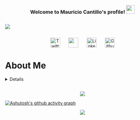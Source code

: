 <h3 align="center">
  Welcome to Mauricio Cantillo's profile!
  <img src="https://media.giphy.com/media/hvRJCLFzcasrR4ia7z/giphy.gif" width="28">
</h3>
  <!-- Typing SVG by DenverCoder1 - https://github.com/DenverCoder1/readme-typing-svg -->
<div style="display: flex">
  <p align="center" >
    <a href="https://github.com/DenverCoder1/readme-typing-svg"><img style="justify-content: center" src="https://readme-typing-svg.herokuapp.com?size=24&color=6353FF&center=true&vCenter=true&width=520&lines=Full+Stack+Web+Developer;A+Technophile+and+A+Computer+Geek;Passionate+About+New+Technologies;Constantly+Improving+Skills;Anime+Fan+and+Avid+PC+Gamer;Always+Learning+New+Things"</a>
  </p>
</div>

<!-- Social icons section -->
<p align="center">
  <a href="https://twitter.com/MauroCantillo_"><img width="32px" alt="Twitter" title="Twitter" src="https://img.icons8.com/color/452/twitter--v1.png"/></a>
  &#8287;&#8287;&#8287;&#8287;&#8287;
  <a href="https://discord.gg/bvU7mrAt" alt="Gaming Server for Free Time" title="Gaming Server for Free Time"><img width="32px" src="https://img.icons8.com/color/452/discord-logo.png"/></a>
  &#8287;&#8287;&#8287;&#8287;&#8287;
  <a href="https://www.linkedin.com/in/mauricio-cantillo-moreno/"><img width="32px" alt="LinkedIn" title="Want to connect?" src="https://img.icons8.com/color/344/linkedin-circled--v1.png"/></a>
  &#8287;&#8287;&#8287;&#8287;&#8287;
  <a href="https://github.com/Andyveloper"><img width="32px" alt="Github" title="My Github" src="https://img.icons8.com/nolan/344/github.png"/></a>
</p>

<!-- About me section -->
# About Me
<details>
  
## Info
  
  ```javascript
const mauro = {
  age: 27,
  ethnicity: "mixed-race",
  code: [Javascript, HTML, CSS, Ruby],
  tools: [React, Redux, Rails, npm, Webpack, SASS],
  rank: "student",
  upcomingTechnologies: {
                        techOne: "TypeScript",
                        techTwo: "Express",
                        techThree: "Node.js"
                        },
  challenge: "To become a really great, kind and dependable software developer",
  description: "I am a very passionate person, that is always learning new stuff",
  dream: "My dream is to be good enough to be proud of myself"
};
```
  
  ## Stats
 <div>
<p align="center"><a href="https://github.com/anuraghazra/github-readme-stats"><img src="https://github-readme-stats.vercel.app/api?username=Andyveloper&show_icons=true&theme=tokyonight&count_private=true"</a></p>
<p align="center"><a href="https://github.com/anuraghazra/github-readme-stats"><img src="https://github-readme-stats.vercel.app/api/top-langs/?username=Andyveloper&layout=compact"</a></p>
</div>

</details>
 <br>
<p align="center">
  <a href="https://git.io/streak-stats"><img src="https://github-readme-streak-stats.herokuapp.com/?user=Andyveloper&theme=tokyonight_duo"</a>
</p>

[![Ashutosh's github activity graph](https://github-readme-activity-graph.cyclic.app/graph?username=Andyveloper&theme=react-dark)](https://github.com/ashutosh00710/github-readme-activity-graph)
 
 <p align="center">
  <a href="https://github.com/ryo-ma/github-profile-trophy"><img src="https://github-profile-trophy.vercel.app/?username=Andyveloper&theme=dark_lover"</a>
</p>
